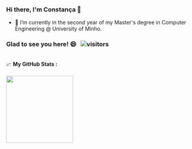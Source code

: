 ### Hi there, I'm Constança 👋



- 🔭 I’m currently in the second year of my Master's degree in Computer Engineering @ University of Minho.
<!-- - 🌱 I’m currently learning ...
- 👯 I’m looking to collaborate on ...
- 🤔 I’m looking for help with ...
- 💬 Ask me about ...
- 📫 How to reach me: ...
- 😄 Pronouns: ...
- ⚡ Fun fact: ...
-->

### Glad to see you here! 😄 &nbsp; ![visitors](https://visitor-badge.glitch.me/badge?page_id=ConstancaElias.ConstancaElias)


<br>
📈 <b>My GitHub Stats<b> :
<br>
<br>
<img height="180em" src="https://github-readme-stats.vercel.app/api?username=ConstancaElias&show_icons=true&hide_border=true&&count_private=true&include_all_commits=true" />


